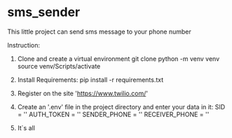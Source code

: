 # sms_sender
This little project can send sms message to your phone number

Instruction:
1. Clone and create a virtual environment
    git clone
    python -m venv venv
    source venv/Scripts/activate

2. Install Requirements:
    pip install -r requirements.txt

3. Register on the site 'https://www.twilio.com/'

4. Create an '.env' file in the project directory and enter your data in it:
    SID = ''
    AUTH_TOKEN = ''
    SENDER_PHONE = ''
    RECEIVER_PHONE = ''

5. It`s all